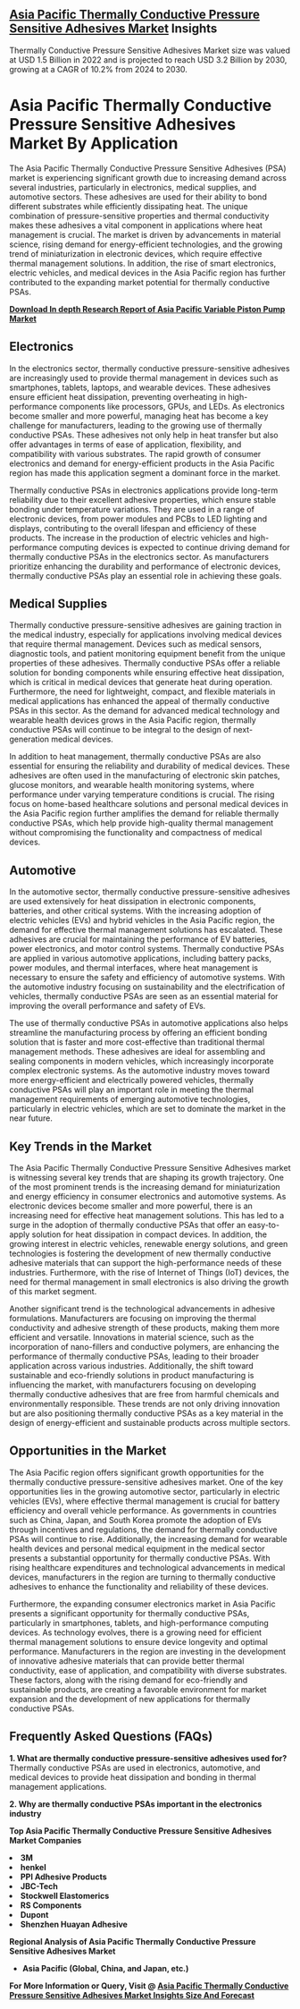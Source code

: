 <h2><a href="https://www.verifiedmarketreports.com/download-sample/?rid=260538&amp;utm_source=Github-Feb&amp;utm_medium=225" target="_blank">Asia Pacific Thermally Conductive Pressure Sensitive Adhesives Market</a> Insights</h2><p>Thermally Conductive Pressure Sensitive Adhesives Market size was valued at USD 1.5 Billion in 2022 and is projected to reach USD 3.2 Billion by 2030, growing at a CAGR of 10.2% from 2024 to 2030.</p><p><h1>Asia Pacific Thermally Conductive Pressure Sensitive Adhesives Market By Application</h1> <p>The Asia Pacific Thermally Conductive Pressure Sensitive Adhesives (PSA) market is experiencing significant growth due to increasing demand across several industries, particularly in electronics, medical supplies, and automotive sectors. These adhesives are used for their ability to bond different substrates while efficiently dissipating heat. The unique combination of pressure-sensitive properties and thermal conductivity makes these adhesives a vital component in applications where heat management is crucial. The market is driven by advancements in material science, rising demand for energy-efficient technologies, and the growing trend of miniaturization in electronic devices, which require effective thermal management solutions. In addition, the rise of smart electronics, electric vehicles, and medical devices in the Asia Pacific region has further contributed to the expanding market potential for thermally conductive PSAs. <strong><a href="#"><p><strong>Download In depth Research Report of <a href="https://www.verifiedmarketreports.com/download-sample/?rid=236118&amp;utm_source=Pulse-Dec&amp;utm_medium=225" target="_blank">Asia Pacific Variable Piston Pump Market</a></strong></p></a></strong></p> <h2>Electronics</h2> <p>In the electronics sector, thermally conductive pressure-sensitive adhesives are increasingly used to provide thermal management in devices such as smartphones, tablets, laptops, and wearable devices. These adhesives ensure efficient heat dissipation, preventing overheating in high-performance components like processors, GPUs, and LEDs. As electronics become smaller and more powerful, managing heat has become a key challenge for manufacturers, leading to the growing use of thermally conductive PSAs. These adhesives not only help in heat transfer but also offer advantages in terms of ease of application, flexibility, and compatibility with various substrates. The rapid growth of consumer electronics and demand for energy-efficient products in the Asia Pacific region has made this application segment a dominant force in the market. <p>Thermally conductive PSAs in electronics applications provide long-term reliability due to their excellent adhesive properties, which ensure stable bonding under temperature variations. They are used in a range of electronic devices, from power modules and PCBs to LED lighting and displays, contributing to the overall lifespan and efficiency of these products. The increase in the production of electric vehicles and high-performance computing devices is expected to continue driving demand for thermally conductive PSAs in the electronics sector. As manufacturers prioritize enhancing the durability and performance of electronic devices, thermally conductive PSAs play an essential role in achieving these goals.</p> <h2>Medical Supplies</h2> <p>Thermally conductive pressure-sensitive adhesives are gaining traction in the medical industry, especially for applications involving medical devices that require thermal management. Devices such as medical sensors, diagnostic tools, and patient monitoring equipment benefit from the unique properties of these adhesives. Thermally conductive PSAs offer a reliable solution for bonding components while ensuring effective heat dissipation, which is critical in medical devices that generate heat during operation. Furthermore, the need for lightweight, compact, and flexible materials in medical applications has enhanced the appeal of thermally conductive PSAs in this sector. As the demand for advanced medical technology and wearable health devices grows in the Asia Pacific region, thermally conductive PSAs will continue to be integral to the design of next-generation medical devices. <p>In addition to heat management, thermally conductive PSAs are also essential for ensuring the reliability and durability of medical devices. These adhesives are often used in the manufacturing of electronic skin patches, glucose monitors, and wearable health monitoring systems, where performance under varying temperature conditions is crucial. The rising focus on home-based healthcare solutions and personal medical devices in the Asia Pacific region further amplifies the demand for reliable thermally conductive PSAs, which help provide high-quality thermal management without compromising the functionality and compactness of medical devices.</p> <h2>Automotive</h2> <p>In the automotive sector, thermally conductive pressure-sensitive adhesives are used extensively for heat dissipation in electronic components, batteries, and other critical systems. With the increasing adoption of electric vehicles (EVs) and hybrid vehicles in the Asia Pacific region, the demand for effective thermal management solutions has escalated. These adhesives are crucial for maintaining the performance of EV batteries, power electronics, and motor control systems. Thermally conductive PSAs are applied in various automotive applications, including battery packs, power modules, and thermal interfaces, where heat management is necessary to ensure the safety and efficiency of automotive systems. With the automotive industry focusing on sustainability and the electrification of vehicles, thermally conductive PSAs are seen as an essential material for improving the overall performance and safety of EVs. <p>The use of thermally conductive PSAs in automotive applications also helps streamline the manufacturing process by offering an efficient bonding solution that is faster and more cost-effective than traditional thermal management methods. These adhesives are ideal for assembling and sealing components in modern vehicles, which increasingly incorporate complex electronic systems. As the automotive industry moves toward more energy-efficient and electrically powered vehicles, thermally conductive PSAs will play an important role in meeting the thermal management requirements of emerging automotive technologies, particularly in electric vehicles, which are set to dominate the market in the near future.</p> <h2>Key Trends in the Market</h2> <p>The Asia Pacific Thermally Conductive Pressure Sensitive Adhesives market is witnessing several key trends that are shaping its growth trajectory. One of the most prominent trends is the increasing demand for miniaturization and energy efficiency in consumer electronics and automotive systems. As electronic devices become smaller and more powerful, there is an increasing need for effective heat management solutions. This has led to a surge in the adoption of thermally conductive PSAs that offer an easy-to-apply solution for heat dissipation in compact devices. In addition, the growing interest in electric vehicles, renewable energy solutions, and green technologies is fostering the development of new thermally conductive adhesive materials that can support the high-performance needs of these industries. Furthermore, with the rise of Internet of Things (IoT) devices, the need for thermal management in small electronics is also driving the growth of this market segment. <p>Another significant trend is the technological advancements in adhesive formulations. Manufacturers are focusing on improving the thermal conductivity and adhesive strength of these products, making them more efficient and versatile. Innovations in material science, such as the incorporation of nano-fillers and conductive polymers, are enhancing the performance of thermally conductive PSAs, leading to their broader application across various industries. Additionally, the shift toward sustainable and eco-friendly solutions in product manufacturing is influencing the market, with manufacturers focusing on developing thermally conductive adhesives that are free from harmful chemicals and environmentally responsible. These trends are not only driving innovation but are also positioning thermally conductive PSAs as a key material in the design of energy-efficient and sustainable products across multiple sectors.</p> <h2>Opportunities in the Market</h2> <p>The Asia Pacific region offers significant growth opportunities for the thermally conductive pressure-sensitive adhesives market. One of the key opportunities lies in the growing automotive sector, particularly in electric vehicles (EVs), where effective thermal management is crucial for battery efficiency and overall vehicle performance. As governments in countries such as China, Japan, and South Korea promote the adoption of EVs through incentives and regulations, the demand for thermally conductive PSAs will continue to rise. Additionally, the increasing demand for wearable health devices and personal medical equipment in the medical sector presents a substantial opportunity for thermally conductive PSAs. With rising healthcare expenditures and technological advancements in medical devices, manufacturers in the region are turning to thermally conductive adhesives to enhance the functionality and reliability of these devices. <p>Furthermore, the expanding consumer electronics market in Asia Pacific presents a significant opportunity for thermally conductive PSAs, particularly in smartphones, tablets, and high-performance computing devices. As technology evolves, there is a growing need for efficient thermal management solutions to ensure device longevity and optimal performance. Manufacturers in the region are investing in the development of innovative adhesive materials that can provide better thermal conductivity, ease of application, and compatibility with diverse substrates. These factors, along with the rising demand for eco-friendly and sustainable products, are creating a favorable environment for market expansion and the development of new applications for thermally conductive PSAs.</p> <h2>Frequently Asked Questions (FAQs)</h2> <p><strong>1. What are thermally conductive pressure-sensitive adhesives used for?</strong><br>Thermally conductive PSAs are used in electronics, automotive, and medical devices to provide heat dissipation and bonding in thermal management applications.</p> <p><strong>2. Why are thermally conductive PSAs important in the electronics industry</p><p><strong>Top Asia Pacific Thermally Conductive Pressure Sensitive Adhesives Market Companies</strong></p><div data-test-id=""><p><li>3M</li><li> henkel</li><li> PPI Adhesive Products</li><li> JBC-Tech</li><li> Stockwell Elastomerics</li><li> RS Components</li><li> Dupont</li><li> Shenzhen Huayan Adhesive</li></p><div><strong>Regional Analysis of&nbsp;Asia Pacific Thermally Conductive Pressure Sensitive Adhesives Market</strong></div><ul><li dir="ltr"><p dir="ltr">Asia Pacific (Global, China, and Japan, etc.)</p></li></ul><p><strong>For More Information or Query, Visit @&nbsp;</strong><strong><a href="https://www.verifiedmarketreports.com/product/thermally-conductive-pressure-sensitive-adhesives-market/?utm_source=Github-Feb&amp;utm_medium=225" target="_blank">Asia Pacific Thermally Conductive Pressure Sensitive Adhesives Market Insights Size And Forecast</a></strong></p></div><h2>&nbsp;</h2><div data-test-id="">&nbsp;</div>
